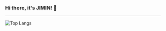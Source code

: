 ### Hi there, it's JIMIN! 👋
---





![Top Langs](https://github-readme-stats.vercel.app/api/top-langs/?username=JJIMINSHIN&layout=compact&theme=vue&hide=jupyter%20notebook&html)



<!--
**JJIMINSHIN/JJIMINSHIN** is a ✨ _special_ ✨ repository because its `README.md` (this file) appears on your GitHub profile.

Here are some ideas to get you started:

- 🔭 I’m currently working on ...
- 🌱 I’m currently learning ...
- 👯 I’m looking to collaborate on ...
- 🤔 I’m looking for help with ...
- 💬 Ask me about ...
- 📫 How to reach me: ...
- 😄 Pronouns: ...
- ⚡ Fun fact: ...
-->
